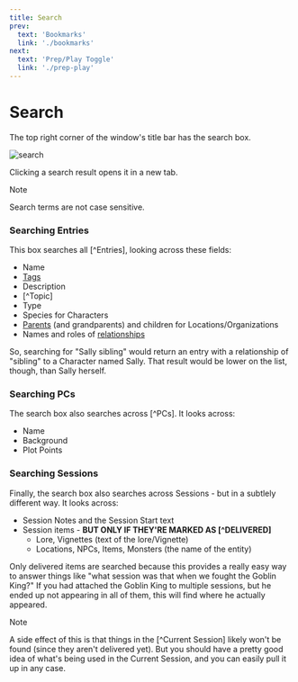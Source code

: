 ```yaml
---
title: Search
prev: 
  text: 'Bookmarks'
  link: './bookmarks'
next: 
  text: 'Prep/Play Toggle'
  link: './prep-play'
---
```

# Search
The top right corner of the window's title bar has the search box.

![search](/assets/images/search.webp)

Clicking a search result opens it in a new tab.

> [!NOTE]
> Search terms are not case sensitive.  

### Searching Entries
This box searches all [^Entries], looking across these fields:
* Name
* [Tags](/reference/world-building/content/entry/tags)
* Description
* [^Topic]
* Type 
* Species for Characters 
* [Parents](/reference/navigation/sidebar#hierarchies) (and grandparents) and children for Locations/Organizations
* Names and roles of [relationships](/reference/content/entry/relationships)

So, searching for "Sally sibling" would return an entry with a relationship of "sibling" to a Character named Sally.  That result would be lower on the list, though, than Sally herself.

### Searching PCs
The search box also searches across [^PCs].  It looks across:
* Name
* Background
* Plot Points

### Searching Sessions
Finally, the search box also searches across Sessions - but in a subtlely different way.  It looks across:
* Session Notes and the Session Start text
* Session items - **BUT ONLY IF THEY'RE MARKED AS [^DELIVERED]**
  * Lore, Vignettes (text of the lore/Vignette)
  * Locations, NPCs, Items, Monsters (the name of the entity)

Only delivered items are searched because this provides a really easy way to answer things like "what session was that when we fought the Goblin King?"  If you had attached the Goblin King to multiple sessions, but he ended up not appearing in all of them, this will find where he actually appeared.

> [!NOTE]
> A side effect of this is that things in the [^Current Session] likely won't be found (since they aren't delivered yet).  But you should have a pretty good idea of what's being used in the Current Session, and you can easily pull it up in any case.
